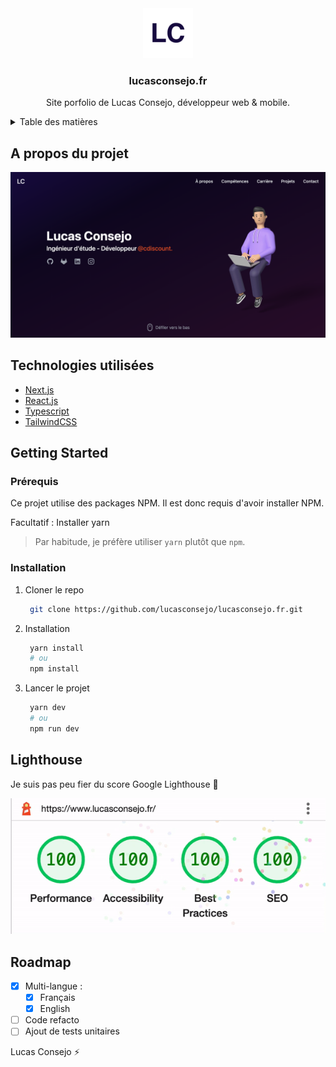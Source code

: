 <div align="center">
  <a href="https://www.lucasconsejo.fr">
    <img src=".github/icon.png" alt="icon" width="80" height="80">
  </a>

  <h3 align="center">lucasconsejo.fr</h3>

  <p align="center">
    Site porfolio de Lucas Consejo, développeur web & mobile.
  </p>
</div>

<details>
  <summary>Table des matières</summary>
  <ol>
    <li><a href="#a-propos-du-projet">A propos du projet</a>
    </li>
    <li>
      <a href="#getting-started">Getting Started</a>
      <ul>
        <li><a href="#prérequis">Prérequis</a></li>
        <li><a href="#installation">Installation</a></li>
      </ul>
    </li>
    <li><a href="#roadmap">Roadmap</a></li>
  </ol>
</details>

## A propos du projet

<a href="https://www.lucasconsejo.fr">
    <img src=".github/cover.png" alt="cover">
</a>

## Technologies utilisées

* [Next.js](https://nextjs.org/)
* [React.js](https://reactjs.org/)
* [Typescript](https://www.typescriptlang.org/)
* [TailwindCSS](https://tailwindcss.com/)

## Getting Started

### Prérequis

Ce projet utilise des packages NPM. Il est donc requis d'avoir installer NPM. 

Facultatif : Installer yarn

> Par habitude, je préfère utiliser `yarn` plutôt que `npm`.

### Installation

1. Cloner le repo
   ```sh
    git clone https://github.com/lucasconsejo/lucasconsejo.fr.git
   ```
2. Installation
   ```sh
    yarn install
    # ou
    npm install
   ```
3. Lancer le projet
   ```sh
    yarn dev
    # ou
    npm run dev
   ```

## Lighthouse

Je suis pas peu fier du score Google Lighthouse 🥳

<img src=".github/lighthouse.gif" alt="lighthouse" />

## Roadmap

- [x] Multi-langue :
    - [x] Français
    - [x] English
- [ ] Code refacto
- [ ] Ajout de tests unitaires

Lucas Consejo ⚡
